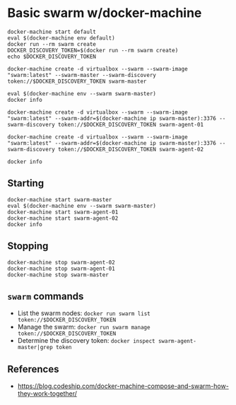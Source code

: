 # Basic swarm w/docker-machine

    docker-machine start default
    eval $(docker-machine env default)
    docker run --rm swarm create
    DOCKER_DISCOVERY_TOKEN=$(docker run --rm swarm create)
    echo $DOCKER_DISCOVERY_TOKEN

    docker-machine create -d virtualbox --swarm --swarm-image "swarm:latest" --swarm-master --swarm-discovery token://$DOCKER_DISCOVERY_TOKEN swarm-master

    eval $(docker-machine env --swarm swarm-master)
    docker info

    docker-machine create -d virtualbox --swarm --swarm-image "swarm:latest" --swarm-addr=$(docker-machine ip swarm-master):3376 --swarm-discovery token://$DOCKER_DISCOVERY_TOKEN swarm-agent-01

    docker-machine create -d virtualbox --swarm --swarm-image "swarm:latest" --swarm-addr=$(docker-machine ip swarm-master):3376 --swarm-discovery token://$DOCKER_DISCOVERY_TOKEN swarm-agent-02

    docker info

## Starting

    docker-machine start swarm-master
    eval $(docker-machine env --swarm swarm-master)
    docker-machine start swarm-agent-01
    docker-machine start swarm-agent-02
    docker info

## Stopping

    docker-machine stop swarm-agent-02
    docker-machine stop swarm-agent-01
    docker-machine stop swarm-master

## `swarm` commands

- List the swarm nodes: `docker run swarm list token://$DOCKER_DISCOVERY_TOKEN`
- Manage the swarm: `docker run swarm manage token://$DOCKER_DISCOVERY_TOKEN`
- Determine the discovery token: `docker inspect swarm-agent-master|grep token`

## References

- <https://blog.codeship.com/docker-machine-compose-and-swarm-how-they-work-together/>
